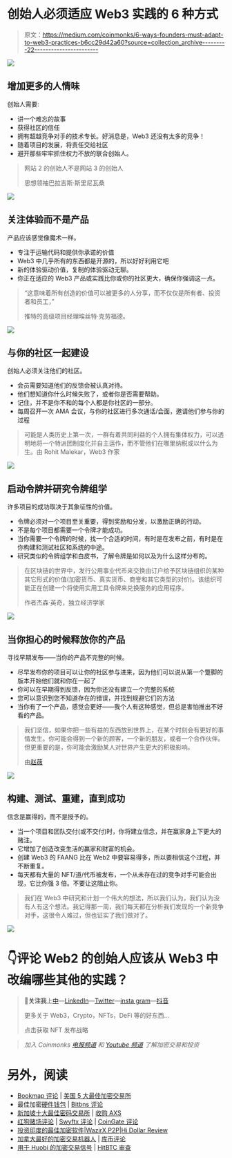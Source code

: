 # 创始人必须适应 Web3 实践的 6 种方式

> 原文：<https://medium.com/coinmonks/6-ways-founders-must-adapt-to-web3-practices-b6cc29d42a60?source=collection_archive---------22----------------------->

![](img/12c534087c0fd15a242911edbf73d09d.png)

## 增加更多的人情味

创始人需要:

*   讲一个难忘的故事
*   获得社区的信任
*   拥有超越竞争对手的技术专长。好消息是，Web3 还没有太多的竞争！
*   随着项目的发展，将责任交给社区
*   避开那些牢牢抓住权力不放的联合创始人。

> 网站 2 的创始人不是网站 3 的创始人
> 
> 思想领袖巴拉吉斯·斯里尼瓦桑

![](img/bcbe11202b99b102278b72a866be5d86.png)

## 关注体验而不是产品

产品应该感觉像魔术一样。

*   专注于运输代码和提供你承诺的价值
*   Web3 中几乎所有的东西都是开源的，所以好好利用它吧
*   新的体验驱动价值，复制的体验驱动无聊。
*   你正在适应的 Web3 产品或实践比你或你的社区更大，确保你强调这一点。

> “这意味着所有创造的价值可以被更多的人分享，而不仅仅是所有者、投资者和员工，”
> 
> 推特的高级项目经理埃丝特·克劳福德。

![](img/4aad208108a6fbf5ee2befa4a32946de.png)

## 与你的社区一起建设

创始人必须关注他们的社区。

*   会员需要知道他们的反馈会被认真对待。
*   他们想知道你什么时候失败了，或者你是否需要帮助。
*   记住，并不是你不和的每个人都是你社区的一部分。
*   每周召开一次 AMA 会议，与你的社区进行多次通话/会面，邀请他们参与你的过程

> 可能是人类历史上第一次，一群有着共同利益的个人拥有集体权力，可以透明地将一个特派团制度化并自主运作，而不管他们在哪里纳税或以什么为生。由 Rohit Malekar，Web3 作家

![](img/31d25e19a1ca2b07bbbbfc7a475395ce.png)

## 启动令牌并研究令牌组学

许多项目的成功取决于其象征性的价值。

*   令牌必须对一个项目至关重要，得到奖励和分发，以激励正确的行动。
*   不是每个项目都需要一个令牌才能成功。
*   当你需要一个令牌的时候，找一个合适的时间，有时是在发布之前，有时是在你构建和测试社区和系统的中途。
*   研究类似的令牌组学和白皮书，了解令牌是如何以及为什么这样分布的。

> 在区块链的世界中，发行公用事业代币来交换由订户给予区块链组织的某种其它形式的价值(加密货币、真实货币、商誉和其它类型的对价)。该组织可能正在创建一个将使用实用工具令牌来兑换服务的应用程序。
> 
> 作者杰森·英奇，独立经济学家

![](img/90148064e204ad3c34e1b68b257d62da.png)

## 当你担心的时候释放你的产品

寻找早期发布——当你的产品不完整的时候。

*   尽早发布你的项目可以让你的社区参与进来，因为他们可以说从第一个蹩脚的版本开始他们就和你在一起了
*   你可以在早期得到反馈，因为你还没有建立一个完整的系统
*   您可以意识到您不知道存在的错误，并找到规避它们的方法
*   当你有了一个产品，感觉会更好——我个人有这种感觉，但总是害怕推出不好看的产品。

> 我们坚信，如果你把一些有益的东西放到世界上，在某个时刻会有更好的事情发生。你可能会得到一个新的顾客，一个新的朋友，或者一个合作伙伴。但更重要的是，你可能会激励某人对世界产生更大的积极影响。
> 
> 由[赵薇](https://medium.com/u/300c728e7d24?source=post_page-----b6cc29d42a60--------------------------------)

![](img/517b62ffd6b2d1745ce0c1d1446a2d51.png)

## 构建、测试、重建，直到成功

信念是赢得的，而不是授予的。

*   当一个项目和团队交付(或不交付)时，你将建立信念，并在赢家身上下更大的赌注。
*   它增加了创造改变生活的赢家和财富的机会。
*   创建 Web3 的 FAANG 比在 Web2 中要容易得多，所以要相信这个过程，并不断重复。
*   每天都有大量的 NFT/道/代币被发布，一个从未存在过的竞争对手可能会出现，它比你强 3 倍。不要让这阻止你。

> 我们在 Web3 中研究和计划一个伟大的想法，所以我们认为，我们认为没有人有这个想法。我记得那一周，我们每天都在分析我们发现的一个新竞争对手，这很令人难过，但也证实了我们做对了。

![](img/3dbb222da907b43d571f63bdd9ef85d6.png)

# 👇评论 Web2 的创始人应该从 Web3 中改编哪些其他的实践？

> 👋**关注我**上[中](/@pooriaarab)—[LinkedIn](https://www.instagram.com/pooria.arab/)—[Twitter](https://twitter.com/pooria_arab)—[insta gram](https://www.instagram.com/pooria.arab/)—[抖音](https://www.tiktok.com/@pooria.arab)
> 
> 更多关于 Web3，Crypto，NFTs，DeFi 等的好东西…
> 
> 点击获取 NFT 发布战略

> *加入 Coinmonks* [*电报频道*](https://t.me/coincodecap) *和* [*Youtube 频道*](https://www.youtube.com/c/coinmonks/videos) *了解加密交易和投资*

# 另外，阅读

*   [Bookmap 评论](https://coincodecap.com/bookmap-review-2021-best-trading-software) | [美国 5 大最佳加密交易所](https://coincodecap.com/crypto-exchange-usa)
*   最佳加密[硬件钱包](/coinmonks/hardware-wallets-dfa1211730c6) | [Bitbns 评论](/coinmonks/bitbns-review-38256a07e161)
*   [新加坡十大最佳密码交易所](https://coincodecap.com/crypto-exchange-in-singapore) | [收购 AXS](https://coincodecap.com/buy-axs-token)
*   [红狗赌场评论](https://coincodecap.com/red-dog-casino-review) | [Swyftx 评论](https://coincodecap.com/swyftx-review) | [CoinGate 评论](https://coincodecap.com/coingate-review)
*   [投资印度的最佳加密软件](https://coincodecap.com/best-crypto-to-invest-in-india-in-2021)|[WazirX P2P](https://coincodecap.com/wazirx-p2p)|[Hi Dollar Review](https://coincodecap.com/hi-dollar-review)
*   [加拿大最好的加密交易机器人](https://coincodecap.com/5-best-crypto-trading-bots-in-canada) | [库币评论](https://coincodecap.com/kucoin-review)
*   [用于 Huobi 的加密交易信号](https://coincodecap.com/huobi-crypto-trading-signals) | [HitBTC 审查](/coinmonks/hitbtc-review-c5143c5d53c2)
